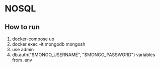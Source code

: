 # NOSQL
## How to run
1. docker-compose up
2. docker exec -it mongodb mongosh
3. use admin
4. db.auth("$MONGO_USERNAME", "$MONGO_PASSWORD")
  variables from .env
